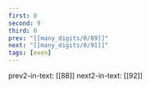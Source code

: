 ```yaml
---
first: 0
second: 9
third: 0
prev: "[[many_digits/0/89]]"
next: "[[many_digits/0/91]]"
tags: [even]
---
```

prev2-in-text: [[88]]
next2-in-text: [[92]]
